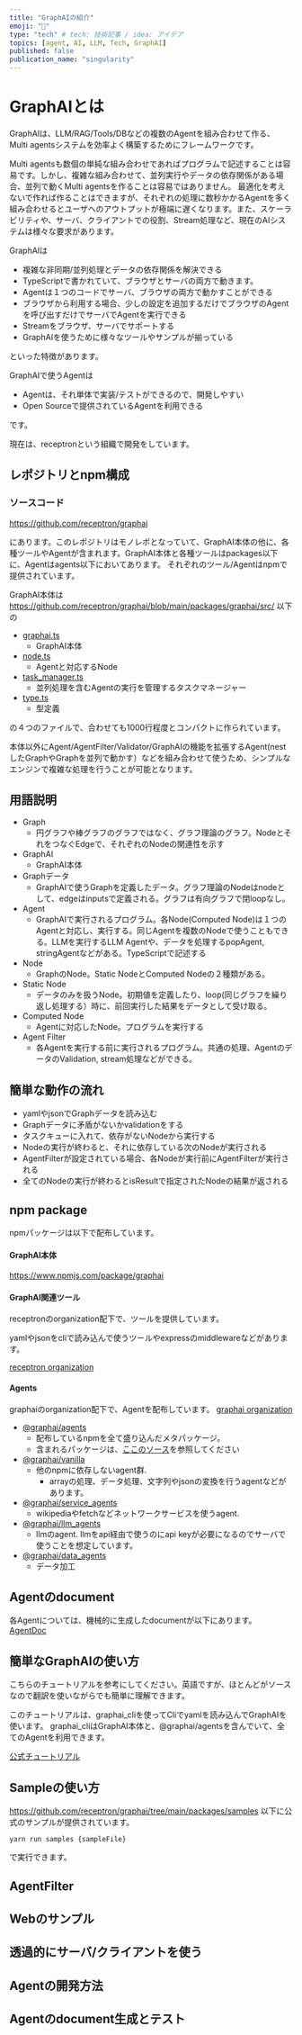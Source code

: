 ```yaml
---
title: "GraphAIの紹介"
emoji: "🤖"
type: "tech" # tech: 技術記事 / idea: アイデア
topics: [agent, AI, LLM, Tech, GraphAI]
published: false
publication_name: "singularity"
---
```


# GraphAIとは

GraphAIは、LLM/RAG/Tools/DBなどの複数のAgentを組み合わせて作る、Multi agentsシステムを効率よく構築するためにフレームワークです。

Multi agentsも数個の単純な組み合わせであればプログラムで記述することは容易です。しかし、複雑な組み合わせて、並列実行やデータの依存関係がある場合、並列で動くMulti agentsを作ることは容易ではありません。
最適化を考えないで作れば作ることはできますが、それぞれの処理に数秒かかるAgentを多く組み合わせるとユーザへのアウトプットが極端に遅くなります。また、スケーラビリティや、サーバ、クライアントでの役割、Stream処理など、現在のAIシステムは様々な要求があります。

GraphAIは

- 複雑な非同期/並列処理とデータの依存関係を解決できる
- TypeScriptで書かれていて、ブラウザとサーバの両方で動きます。
- Agentは１つのコードでサーバ、ブラウザの両方で動かすことができる
- ブラウザから利用する場合、少しの設定を追加するだけでブラウザのAgentを呼び出すだけでサーバでAgentを実行できる
- Streamをブラウザ、サーバでサポートする
- GraphAIを使うために様々なツールやサンプルが揃っている

といった特徴があります。

GraphAIで使うAgentは

- Agentは、それ単体で実装/テストができるので、開発しやすい
- Open Sourceで提供されているAgentを利用できる

です。

現在は、receptronという組織で開発をしています。


## レポジトリとnpm構成

### ソースコード

https://github.com/receptron/graphai

にあります。このレポジトリはモノレポとなっていて、GraphAI本体の他に、各種ツールやAgentが含まれます。GraphAI本体と各種ツールはpackages以下に、Agentはagents以下においてあります。
それぞれのツール/Agentはnpmで提供されています。

GraphAI本体は https://github.com/receptron/graphai/blob/main/packages/graphai/src/ 以下の

- [graphai.ts](https://github.com/receptron/graphai/blob/main/packages/graphai/src/graphai.ts)
  - GraphAI本体
- [node.ts](https://github.com/receptron/graphai/blob/main/packages/graphai/src/node.ts)
  - Agentと対応するNode
- [task_manager.ts](https://github.com/receptron/graphai/blob/main/packages/graphai/src/task_manager.ts)
  - 並列処理を含むAgentの実行を管理するタスクマネージャー
- [type.ts](https://github.com/receptron/graphai/blob/main/packages/graphai/src/type.ts)
  - 型定義

の４つのファイルで、合わせても1000行程度とコンパクトに作られています。

本体以外にAgent/AgentFilter/Validator/GraphAIの機能を拡張するAgent(nestしたGraphやGraphを並列で動かす）などを組み合わせて使うため、シンプルなエンジンで複雑な処理を行うことが可能となります。

## 用語説明

- Graph
  - 円グラフや棒グラフのグラフではなく、グラフ理論のグラフ。NodeとそれをつなぐEdgeで、それぞれのNodeの関連性を示す
- GraphAI
  - GraphAI本体
- Graphデータ
  - GraphAIで使うGraphを定義したデータ。グラフ理論のNodeはnodeとして、edgeはinputsで定義される。グラフは有向グラフで閉loopなし。
- Agent
  - GraphAIで実行されるプログラム。各Node(Computed Node)は１つのAgentと対応し、実行する。同じAgentを複数のNodeで使うこともできる。LLMを実行するLLM Agentや、データを処理するpopAgent, stringAgentなどがある。TypeScriptで記述する
- Node
  - GraphのNode。Static NodeとComputed Nodeの２種類がある。
- Static Node
  - データのみを扱うNode。初期値を定義したり、loop(同じグラフを繰り返し処理する）時に、前回実行した結果をデータとして受け取る。
- Computed Node
  - Agentに対応したNode。プログラムを実行する
- Agent Filter
  - 各Agentを実行する前に実行されるプログラム。共通の処理、AgentのデータのValidation, stream処理などができる。

## 簡単な動作の流れ

- yamlやjsonでGraphデータを読み込む
- Graphデータに矛盾がないかvalidationをする
- タスクキューに入れて、依存がないNodeから実行する
- Nodeの実行が終わると、それに依存している次のNodeが実行される
- AgentFilterが設定されている場合、各Nodeが実行前にAgentFilterが実行される
- 全てのNodeの実行が終わるとisResultで指定されたNodeの結果が返される

## npm package

npmパッケージは以下で配布しています。

#### GraphAI本体

https://www.npmjs.com/package/graphai

#### GraphAI関連ツール

receptronのorganization配下で、ツールを提供しています。

yamlやjsonをcliで読み込んで使うツールやexpressのmiddlewareなどがあります。

[receptron organization](https://www.npmjs.com/org/receptron)

#### Agents

graphaiのorganization配下で、Agentを配布しています。
 [graphai organization](https://www.npmjs.com/org/graphai)

- [@graphai/agents](https://www.npmjs.com/package/@graphai/agents)
  - 配布しているnpmを全て盛り込んだメタパッケージ。
  - 含まれるパッケージは、[ここのソース](https://github.com/receptron/graphai/blob/main/packages/agents/src/index.ts)を参照してください
- [@graphai/vanilla](https://www.npmjs.com/package/@graphai/vanilla)
  - 他のnpmに依存しないagent群.
    - arrayの処理、データ処理、文字列やjsonの変換を行うagentなどがあります。
- [@graphai/service_agents](https://www.npmjs.com/package/@graphai/service_agents)  
  - wikipediaやfetchなどネットワークサービスを使うagent.
- [@graphai/llm_agents](https://www.npmjs.com/package/@graphai/llm_agents)
  - llmのagent. llmをapi経由で使うのにapi keyが必要になるのでサーバで使うことを想定しています。
- [@graphai/data_agents](https://www.npmjs.com/package/@graphai/data_agents)
  - データ加工


## Agentのdocument

各Agentについては、機械的に生成したdocumentが以下にあります。
[AgentDoc](https://github.com/receptron/graphai/blob/main/docs/agentDocs/README.md)

## 簡単なGraphAIの使い方

こちらのチュートリアルを参考にしてください。英語ですが、ほとんどがソースなので翻訳を使いながらでも簡単に理解できます。

このチュートリアルは、graphai_cliを使ってCliでyamlを読み込んでGraphAIを使います。
graphai_cliはGraphAI本体と、@graphai/agentsを含んでいて、全てのAgentを利用できます。

[公式チュートリアル](https://github.com/receptron/graphai/blob/main/docs/Tutorial.md)

## Sampleの使い方

https://github.com/receptron/graphai/tree/main/packages/samples
以下に公式のサンプルが提供されています。

```
yarn run samples {sampleFile}
```
で実行できます。

<!--  ## inputについて  ## nestしたGraphについて   ## loopについて ## any/ifの使い方 -->

## AgentFilter


## Webのサンプル


## 透過的にサーバ/クライアントを使う

## Agentの開発方法


## Agentのdocument生成とテスト
